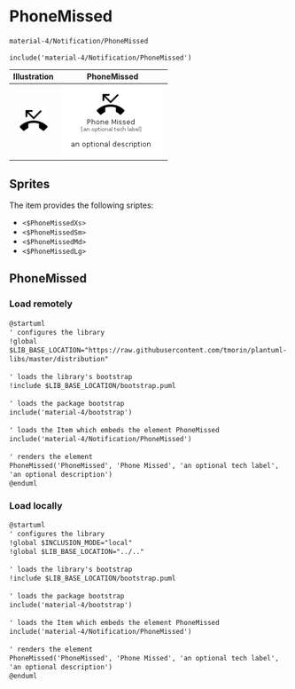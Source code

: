 # PhoneMissed


```text
material-4/Notification/PhoneMissed
```

```text
include('material-4/Notification/PhoneMissed')
```



| Illustration | PhoneMissed |
| :---: | :---: |
| ![illustration for Illustration](../../material-4/Notification/PhoneMissed.png) | ![illustration for PhoneMissed](../../material-4/Notification/PhoneMissed.Local.png) |



## Sprites
The item provides the following sriptes:

- `<$PhoneMissedXs>`
- `<$PhoneMissedSm>`
- `<$PhoneMissedMd>`
- `<$PhoneMissedLg>`





## PhoneMissed

### Load remotely
```plantuml
@startuml
' configures the library
!global $LIB_BASE_LOCATION="https://raw.githubusercontent.com/tmorin/plantuml-libs/master/distribution"

' loads the library's bootstrap
!include $LIB_BASE_LOCATION/bootstrap.puml

' loads the package bootstrap
include('material-4/bootstrap')

' loads the Item which embeds the element PhoneMissed
include('material-4/Notification/PhoneMissed')

' renders the element
PhoneMissed('PhoneMissed', 'Phone Missed', 'an optional tech label', 'an optional description')
@enduml
```

### Load locally
```plantuml
@startuml
' configures the library
!global $INCLUSION_MODE="local"
!global $LIB_BASE_LOCATION="../.."

' loads the library's bootstrap
!include $LIB_BASE_LOCATION/bootstrap.puml

' loads the package bootstrap
include('material-4/bootstrap')

' loads the Item which embeds the element PhoneMissed
include('material-4/Notification/PhoneMissed')

' renders the element
PhoneMissed('PhoneMissed', 'Phone Missed', 'an optional tech label', 'an optional description')
@enduml
```

